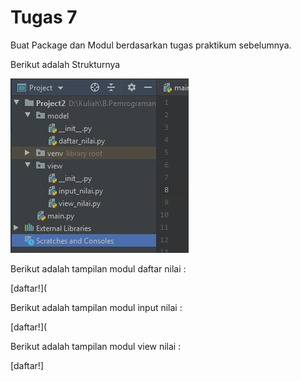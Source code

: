 # Tugas 7

Buat Package dan Modul berdasarkan tugas praktikum sebelumnya.

Berikut adalah Strukturnya

![daftar](https://github.com/putrinabila2301/Tugas-7/blob/master/tgs%20python.jpg)

Berikut adalah tampilan modul daftar nilai :

[daftar!](

Berikut adalah tampilan modul input nilai :

[daftar!](

Berikut adalah tampilan modul view nilai :

[daftar!]
